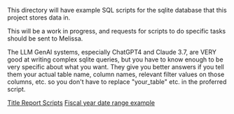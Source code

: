 This directory will have example SQL scripts for the sqlite database that this project stores data in.

This will be a work in progress, and requests for scripts to do specific tasks should be sent to Melissa. 

The LLM GenAI systems, especially ChatGPT4 and Claude 3.7, are VERY good at writing complex sqlite queries, but you have to know enough to be very specific about what you want. They give you better answers if you tell them your actual table name, column names, relevant filter values on those columns, etc. so you don't have to replace "your_table" etc. in the proferred script.

[Title Report Scripts](title-related-scripts.md)
[Fiscal year date range example](fiscal_year.md)
